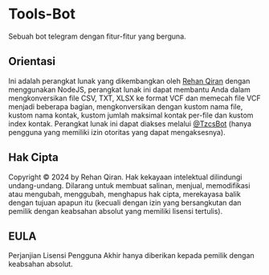 # Tools-Bot
Sebuah bot telegram dengan fitur-fitur yang berguna.
## Orientasi
Ini adalah perangkat lunak yang dikembangkan oleh <a href='https://t.me/kcpix' target='_blank'>Rehan Qiran</a> dengan menggunakan NodeJS, perangkat lunak ini dapat membantu Anda dalam mengkonversikan file CSV, TXT, XLSX ke format VCF dan memecah file VCF menjadi beberapa bagian, mengkonversikan dengan kustom nama file, kustom nama kontak, kustom jumlah maksimal kontak per-file dan kustom index kontak. Perangkat lunak ini dapat diakses melalui <a href='https://t.me/tzcsbot' target='_blank'>@TzcsBot</a> (hanya pengguna yang memiliki izin otoritas yang dapat mengaksesnya).
## Hak Cipta
Copyright © 2024 by Rehan Qiran. Hak kekayaan intelektual dilindungi undang-undang. Dilarang untuk membuat salinan, menjual, memodifikasi atau mengubah, menggubah, menghapus hak cipta, merekayasa balik dengan tujuan apapun itu (kecuali dengan izin yang bersangkutan dan pemilik dengan keabsahan absolut yang memiliki lisensi tertulis).
## EULA
Perjanjian Lisensi Pengguna Akhir hanya diberikan kepada pemilik dengan keabsahan absolut.